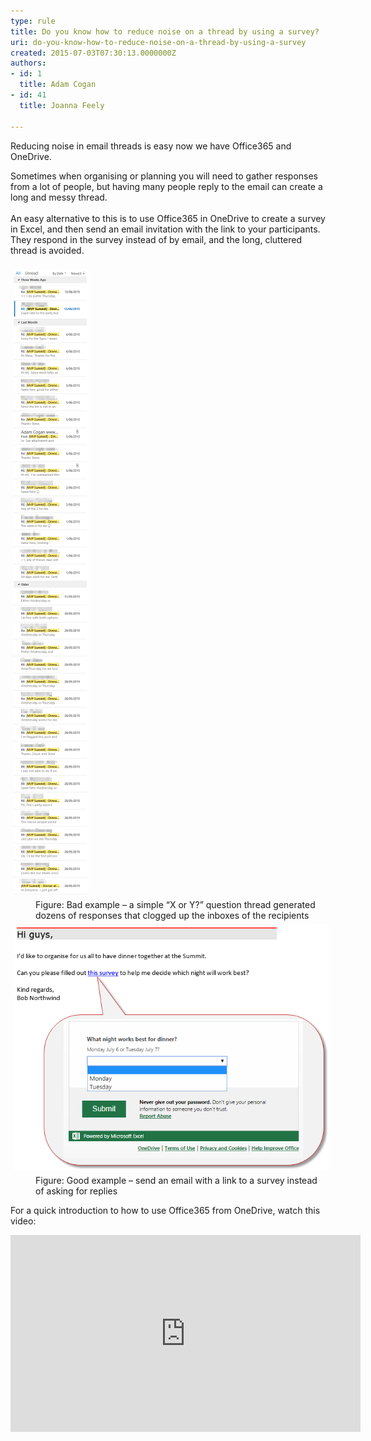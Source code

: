 ```yaml
---
type: rule
title: Do you know how to reduce noise on a thread by using a survey?
uri: do-you-know-how-to-reduce-noise-on-a-thread-by-using-a-survey
created: 2015-07-03T07:30:13.0000000Z
authors:
- id: 1
  title: Adam Cogan
- id: 41
  title: Joanna Feely

---
```




<span class='intro'> Reducing noise in email threads&#160;is easy now we have Office365 and OneDrive.&#160; </span>

<div>Sometimes when organising or planning you will need to gather responses from a lot of people, but having many people reply to the email can create a long and messy thread.<br></div><div>
   <br>
</div><div>An easy alternative to this is to use Office365 in OneDrive to create a survey in Excel, and then send an email invitation with the link to your participants. They respond in the survey instead of by email, and the long, cluttered thread is avoided.</div><div>
   <br>
</div><div>
   <img src="Bad-Example-too-many-emails.png" alt="" style="margin&#58;5px;" />
   <br>
</div><dd class="ssw15-rteElement-FigureBad">​​Figure&#58; Bad example – a simple “X or Y?” question thread generated dozens of responses that clogged up the inboxes of the recipients&#160;<br></dd><div>
   <img src="Good-Example-Invite-to-Survey.png" alt="" style="margin&#58;5px;width&#58;650px;" />
   <br>
</div><dd class="ssw15-rteElement-FigureGood">​Figure&#58; Good example – send an email with a link to a survey instead of asking for replies&#160;​</dd><p class="ssw15-rteElement-P">​For a quick introduction to how to use Office365 from OneDrive, watch this video&#58; &#160;​<br></p>
<iframe width="560" height="315" src="https&#58;//www.youtube.com/embed/1D47IIIY87M" frameborder="0"></iframe>


